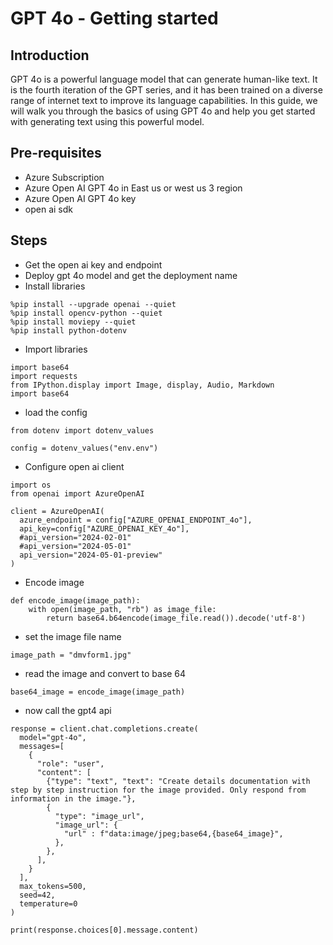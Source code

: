 # GPT 4o - Getting started

## Introduction

GPT 4o is a powerful language model that can generate human-like text. It is the fourth iteration of the GPT series, and it has been trained on a diverse range of internet text to improve its language capabilities. In this guide, we will walk you through the basics of using GPT 4o and help you get started with generating text using this powerful model.

## Pre-requisites

- Azure Subscription
- Azure Open AI GPT 4o in East us or west us 3 region
- Azure Open AI GPT 4o key
- open ai sdk

## Steps

- Get the open ai key and endpoint
- Deploy gpt 4o model and get the deployment name
- Install libraries

```
%pip install --upgrade openai --quiet
%pip install opencv-python --quiet
%pip install moviepy --quiet
%pip install python-dotenv
```

- Import libraries

```
import base64
import requests
from IPython.display import Image, display, Audio, Markdown
import base64
```

- load the config

```
from dotenv import dotenv_values

config = dotenv_values("env.env")
```

- Configure open ai client

```
import os
from openai import AzureOpenAI

client = AzureOpenAI(
  azure_endpoint = config["AZURE_OPENAI_ENDPOINT_4o"], 
  api_key=config["AZURE_OPENAI_KEY_4o"],  
  #api_version="2024-02-01"
  #api_version="2024-05-01"
  api_version="2024-05-01-preview"
)
```

- Encode image

```
def encode_image(image_path):
    with open(image_path, "rb") as image_file:
        return base64.b64encode(image_file.read()).decode('utf-8')
```

- set the image file name

```
image_path = "dmvform1.jpg"
```

- read the image and convert to base 64

```
base64_image = encode_image(image_path)
```

- now call the gpt4 api

```
response = client.chat.completions.create(
  model="gpt-4o",
  messages=[
    {
      "role": "user",
      "content": [
        {"type": "text", "text": "Create details documentation with step by step instruction for the image provided. Only respond from information in the image."},
        {
          "type": "image_url",
          "image_url": {
            "url" : f"data:image/jpeg;base64,{base64_image}",
          },
        },
      ],
    }
  ],
  max_tokens=500,
  seed=42,
  temperature=0
)

print(response.choices[0].message.content)
```
